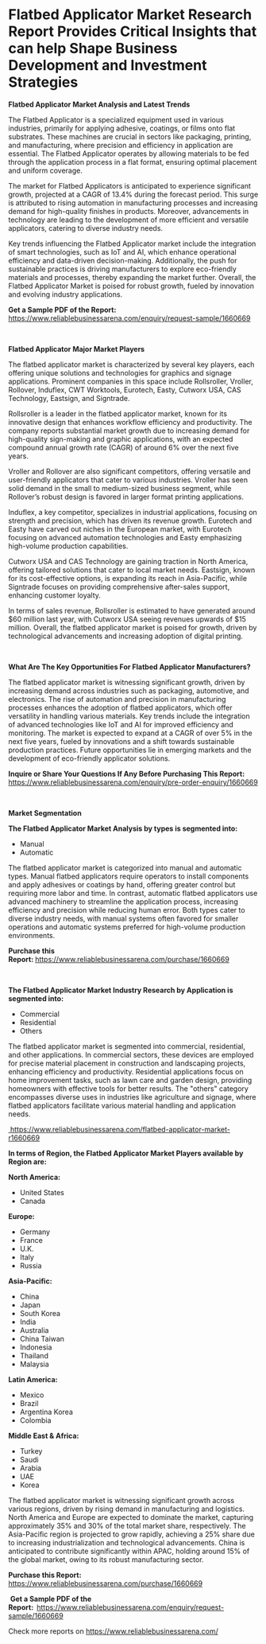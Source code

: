 <p><h1>Flatbed Applicator Market Research Report Provides Critical Insights that can help Shape Business Development and Investment Strategies</h1></p><p><strong>Flatbed Applicator Market Analysis and Latest Trends</strong></p>
<p><p>The Flatbed Applicator is a specialized equipment used in various industries, primarily for applying adhesive, coatings, or films onto flat substrates. These machines are crucial in sectors like packaging, printing, and manufacturing, where precision and efficiency in application are essential. The Flatbed Applicator operates by allowing materials to be fed through the application process in a flat format, ensuring optimal placement and uniform coverage.</p><p>The market for Flatbed Applicators is anticipated to experience significant growth, projected at a CAGR of 13.4% during the forecast period. This surge is attributed to rising automation in manufacturing processes and increasing demand for high-quality finishes in products. Moreover, advancements in technology are leading to the development of more efficient and versatile applicators, catering to diverse industry needs.</p><p>Key trends influencing the Flatbed Applicator market include the integration of smart technologies, such as IoT and AI, which enhance operational efficiency and data-driven decision-making. Additionally, the push for sustainable practices is driving manufacturers to explore eco-friendly materials and processes, thereby expanding the market further. Overall, the Flatbed Applicator Market is poised for robust growth, fueled by innovation and evolving industry applications.</p></p>
<p><strong>Get a Sample PDF of the Report:&nbsp;</strong> <a href="https://www.reliablebusinessarena.com/enquiry/request-sample/1660669?utm_campaign=3024&utm_medium=2&utm_source=Github&utm_content=ia&utm_term=10042025&utm_id=flatbed-applicator">https://www.reliablebusinessarena.com/enquiry/request-sample/1660669</a></p>
<p>&nbsp;</p>
<p><strong>Flatbed Applicator Major Market Players</strong></p>
<p><p>The flatbed applicator market is characterized by several key players, each offering unique solutions and technologies for graphics and signage applications. Prominent companies in this space include Rollsroller, Vroller, Rollover, Induflex, CWT Worktools, Eurotech, Easty, Cutworx USA, CAS Technology, Eastsign, and Signtrade.</p><p>Rollsroller is a leader in the flatbed applicator market, known for its innovative design that enhances workflow efficiency and productivity. The company reports substantial market growth due to increasing demand for high-quality sign-making and graphic applications, with an expected compound annual growth rate (CAGR) of around 6% over the next five years.</p><p>Vroller and Rollover are also significant competitors, offering versatile and user-friendly applicators that cater to various industries. Vroller has seen solid demand in the small to medium-sized business segment, while Rollover’s robust design is favored in larger format printing applications.</p><p>Induflex, a key competitor, specializes in industrial applications, focusing on strength and precision, which has driven its revenue growth. Eurotech and Easty have carved out niches in the European market, with Eurotech focusing on advanced automation technologies and Easty emphasizing high-volume production capabilities.</p><p>Cutworx USA and CAS Technology are gaining traction in North America, offering tailored solutions that cater to local market needs. Eastsign, known for its cost-effective options, is expanding its reach in Asia-Pacific, while Signtrade focuses on providing comprehensive after-sales support, enhancing customer loyalty.</p><p>In terms of sales revenue, Rollsroller is estimated to have generated around $60 million last year, with Cutworx USA seeing revenues upwards of $15 million. Overall, the flatbed applicator market is poised for growth, driven by technological advancements and increasing adoption of digital printing.</p></p>
<p>&nbsp;</p>
<p><strong>What Are The Key Opportunities For Flatbed Applicator Manufacturers?</strong></p>
<p><p>The flatbed applicator market is witnessing significant growth, driven by increasing demand across industries such as packaging, automotive, and electronics. The rise of automation and precision in manufacturing processes enhances the adoption of flatbed applicators, which offer versatility in handling various materials. Key trends include the integration of advanced technologies like IoT and AI for improved efficiency and monitoring. The market is expected to expand at a CAGR of over 5% in the next five years, fueled by innovations and a shift towards sustainable production practices. Future opportunities lie in emerging markets and the development of eco-friendly applicator solutions.</p></p>
<p><strong>Inquire or Share Your Questions If Any Before Purchasing This Report:</strong> <a href="https://www.reliablebusinessarena.com/enquiry/pre-order-enquiry/1660669?utm_campaign=3024&utm_medium=2&utm_source=Github&utm_content=ia&utm_term=10042025&utm_id=flatbed-applicator">https://www.reliablebusinessarena.com/enquiry/pre-order-enquiry/1660669</a></p>
<p>&nbsp;</p>
<p><strong>Market Segmentation</strong></p>
<p><strong>The Flatbed Applicator Market Analysis by types is segmented into:</strong></p>
<p><ul><li>Manual</li><li>Automatic</li></ul></p>
<p><p>The flatbed applicator market is categorized into manual and automatic types. Manual flatbed applicators require operators to install components and apply adhesives or coatings by hand, offering greater control but requiring more labor and time. In contrast, automatic flatbed applicators use advanced machinery to streamline the application process, increasing efficiency and precision while reducing human error. Both types cater to diverse industry needs, with manual systems often favored for smaller operations and automatic systems preferred for high-volume production environments.</p></p>
<p><strong>Purchase this Report:&nbsp;</strong><a href="https://www.reliablebusinessarena.com/purchase/1660669?utm_campaign=3024&utm_medium=2&utm_source=Github&utm_content=ia&utm_term=10042025&utm_id=flatbed-applicator">https://www.reliablebusinessarena.com/purchase/1660669</a></p>
<p>&nbsp;</p>
<p><strong>The Flatbed Applicator Market Industry Research by Application is segmented into:</strong></p>
<p><ul><li>Commercial</li><li>Residential</li><li>Others</li></ul></p>
<p><p>The flatbed applicator market is segmented into commercial, residential, and other applications. In commercial sectors, these devices are employed for precise material placement in construction and landscaping projects, enhancing efficiency and productivity. Residential applications focus on home improvement tasks, such as lawn care and garden design, providing homeowners with effective tools for better results. The "others" category encompasses diverse uses in industries like agriculture and signage, where flatbed applicators facilitate various material handling and application needs.</p></p>
<p><a href="https://www.reliablebusinessarena.com/flatbed-applicator-market-r1660669?utm_campaign=3024&utm_medium=2&utm_source=Github&utm_content=ia&utm_term=10042025&utm_id=flatbed-applicator">&nbsp;https://www.reliablebusinessarena.com/flatbed-applicator-market-r1660669</a></p>
<p><strong>In terms of Region, the Flatbed Applicator Market Players available by Region are:</strong></p>
<p>
    <p> <strong> North America: </strong>
        <ul>
            <li>United States</li>
            <li>Canada</li>
        </ul>
        </p> 
    <p> <strong> Europe: </strong>
        <ul>
            <li>Germany</li>
            <li>France</li>
            <li>U.K.</li>
            <li>Italy</li>
            <li>Russia</li>
        </ul>
        </p> 
    <p> <strong> Asia-Pacific: </strong>
        <ul>
            <li>China</li>
            <li>Japan</li>
            <li>South Korea</li>
            <li>India</li>
            <li>Australia</li>
            <li>China Taiwan</li>
            <li>Indonesia</li>
            <li>Thailand</li>
            <li>Malaysia</li>
        </ul>
        </p> 
    <p> <strong> Latin America: </strong>
        <ul>
            <li>Mexico</li>
            <li>Brazil</li>
            <li>Argentina Korea</li>
            <li>Colombia</li>
        </ul>
        </p> 
    <p> <strong> Middle East & Africa: </strong>
        <ul>
            <li>Turkey</li>
            <li>Saudi</li>
            <li>Arabia</li>
            <li>UAE</li>
            <li>Korea</li>
        </ul>
    </p>
    </p>
<p><p>The flatbed applicator market is witnessing significant growth across various regions, driven by rising demand in manufacturing and logistics. North America and Europe are expected to dominate the market, capturing approximately 35% and 30% of the total market share, respectively. The Asia-Pacific region is projected to grow rapidly, achieving a 25% share due to increasing industrialization and technological advancements. China is anticipated to contribute significantly within APAC, holding around 15% of the global market, owing to its robust manufacturing sector.</p></p>
<p><strong>Purchase this Report: </strong><a href="https://www.reliablebusinessarena.com/purchase/1660669?utm_campaign=3024&utm_medium=2&utm_source=Github&utm_content=ia&utm_term=10042025&utm_id=flatbed-applicator">https://www.reliablebusinessarena.com/purchase/1660669</a></p>
<p>&nbsp;<strong>Get a Sample PDF of the Report:&nbsp;&nbsp;</strong><a href="https://www.reliablebusinessarena.com/enquiry/request-sample/1660669?utm_campaign=3024&utm_medium=2&utm_source=Github&utm_content=ia&utm_term=10042025&utm_id=flatbed-applicator">https://www.reliablebusinessarena.com/enquiry/request-sample/1660669</a></p>
<p><strong></strong></p>
<p>Check more reports on <a href="https://www.reliablebusinessarena.com/?utm_campaign=3024&utm_medium=2&utm_source=Github&utm_content=ia&utm_term=10042025&utm_id=flatbed-applicator">https://www.reliablebusinessarena.com/</a></p>